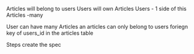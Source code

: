 Articles will belong to users
Users will own Articles
Users - 1 side of this
Articles -many

User can have many Articles
an articles can only belong to users
foriegn key of users_id in the articles table

Steps
create the spec
